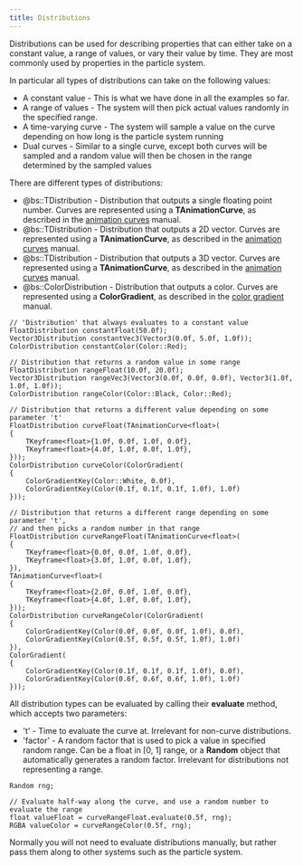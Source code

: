 ```yaml
---
title: Distributions
---
```

Distributions can be used for describing properties that can either take on a constant value, a range of values, or vary their value by time. They are most commonly used by properties in the particle system.

In particular all types of distributions can take on the following values:
 - A constant value - This is what we have done in all the examples so far.
 - A range of values - The system will then pick actual values randomly in the specified range.
 - A time-varying curve - The system will sample a value on the curve depending on how long is the particle system running
 - Dual curves - Similar to a single curve, except both curves will be sampled and a random value will then be chosen in the range determined by the sampled values

There are different types of distributions:
 - @bs::TDistribution<float> - Distribution that outputs a single floating point number. Curves are represented using a **TAnimationCurve<float>**, as described in the [animation curves](animCurves) manual.
 - @bs::TDistribution<Vector2> - Distribution that outputs a 2D vector. Curves are represented using a **TAnimationCurve<Vector2>**, as described in the [animation curves](animCurves) manual.
 - @bs::TDistribution<Vector3> - Distribution that outputs a 3D vector. Curves are represented using a **TAnimationCurve<Vector3>**, as described in the [animation curves](animCurves) manual.
 - @bs::ColorDistribution - Distribution that outputs a color. Curves are represented using a **ColorGradient**, as described in the [color gradient](colorGradient) manual.

~~~~~~~~~~~~~{.cpp}
// 'Distribution' that always evaluates to a constant value
FloatDistribution constantFloat(50.0f);
Vector3Distribution constantVec3(Vector3(0.0f, 5.0f, 1.0f));
ColorDistribution constantColor(Color::Red);

// Distribution that returns a random value in some range
FloatDistribution rangeFloat(10.0f, 20.0f);
Vector3Distribution rangeVec3(Vector3(0.0f, 0.0f, 0.0f), Vector3(1.0f, 1.0f, 1.0f));
ColorDistribution rangeColor(Color::Black, Color::Red);

// Distribution that returns a different value depending on some parameter 't'
FloatDistribution curveFloat(TAnimationCurve<float>(
{
	TKeyframe<float>{1.0f, 0.0f, 1.0f, 0.0f},
	TKeyframe<float>{4.0f, 1.0f, 0.0f, 1.0f},
}));
ColorDistribution curveColor(ColorGradient(
{
	ColorGradientKey(Color::White, 0.0f),
	ColorGradientKey(Color(0.1f, 0.1f, 0.1f, 1.0f), 1.0f)
}));

// Distribution that returns a different range depending on some parameter 't',
// and then picks a random number in that range
FloatDistribution curveRangeFloat(TAnimationCurve<float>(
{
	TKeyframe<float>{0.0f, 0.0f, 1.0f, 0.0f},
	TKeyframe<float>{3.0f, 1.0f, 0.0f, 1.0f},
}),
TAnimationCurve<float>(
{
	TKeyframe<float>{2.0f, 0.0f, 1.0f, 0.0f},
	TKeyframe<float>{4.0f, 1.0f, 0.0f, 1.0f},
}));
ColorDistribution curveRangeColor(ColorGradient(
{
	ColorGradientKey(Color(0.0f, 0.0f, 0.0f, 1.0f), 0.0f),
	ColorGradientKey(Color(0.5f, 0.5f, 0.5f, 1.0f), 1.0f)
}),
ColorGradient(
{
	ColorGradientKey(Color(0.1f, 0.1f, 0.1f, 1.0f), 0.0f),
	ColorGradientKey(Color(0.6f, 0.6f, 0.6f, 1.0f), 1.0f)
}));
~~~~~~~~~~~~~

All distribution types can be evaluated by calling their **evaluate** method, which accepts two parameters:
 - 't' - Time to evaluate the curve at. Irrelevant for non-curve distributions.
 - 'factor' - A random factor that is used to pick a value in specified random range. Can be a float in [0, 1] range, or a **Random** object that automatically generates a random factor. Irrelevant for distributions not representing a range.
 
~~~~~~~~~~~~~{.cpp}
Random rng;

// Evaluate half-way along the curve, and use a random number to evaluate the range
float valueFloat = curveRangeFloat.evaluate(0.5f, rng);
RGBA valueColor = curveRangeColor(0.5f, rng);
~~~~~~~~~~~~~

Normally you will not need to evaluate distributions manually, but rather pass them along to other systems such as the particle system.
